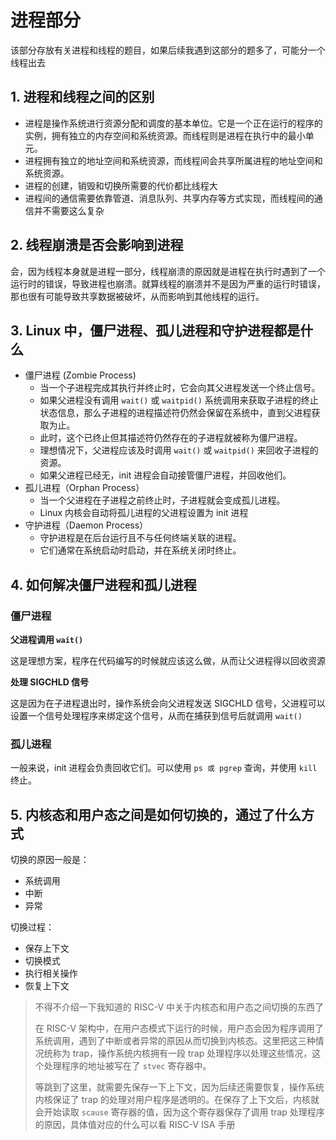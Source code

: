 # 进程部分

该部分存放有关进程和线程的题目，如果后续我遇到这部分的题多了，可能分一个线程出去

## 1. 进程和线程之间的区别

- 进程是操作系统进行资源分配和调度的基本单位。它是一个正在运行的程序的实例，拥有独立的内存空间和系统资源。而线程则是进程在执行中的最小单元。
- 进程拥有独立的地址空间和系统资源，而线程间会共享所属进程的地址空间和系统资源。
- 进程的创建，销毁和切换所需要的代价都比线程大
- 进程间的通信需要依靠管道、消息队列、共享内存等方式实现，而线程间的通信并不需要这么复杂

## 2. 线程崩溃是否会影响到进程

会，因为线程本身就是进程一部分，线程崩溃的原因就是进程在执行时遇到了一个运行时的错误，导致进程也崩溃。就算线程的崩溃并不是因为严重的运行时错误，那也很有可能导致共享数据被破坏，从而影响到其他线程的运行。

## 3. Linux 中，僵尸进程、孤儿进程和守护进程都是什么

- 僵尸进程 (Zombie Process)
    - 当一个子进程完成其执行并终止时，它会向其父进程发送一个终止信号。
    - 如果父进程没有调用 `wait()` 或 `waitpid()` 系统调用来获取子进程的终止状态信息，那么子进程的进程描述符仍然会保留在系统中，直到父进程获取为止。
    - 此时，这个已终止但其描述符仍然存在的子进程就被称为僵尸进程。
    - 理想情况下，父进程应该及时调用 `wait()` 或 `waitpid()` 来回收子进程的资源。
    - 如果父进程已经无，init 进程会自动接管僵尸进程，并回收他们。
- 孤儿进程（Orphan Process）
    - 当一个父进程在子进程之前终止时，子进程就会变成孤儿进程。
    - Linux 内核会自动将孤儿进程的父进程设置为 init 进程
- 守护进程（Daemon Process）
    - 守护进程是在后台运行且不与任何终端关联的进程。
    - 它们通常在系统启动时启动，并在系统关闭时终止。

## 4. 如何解决僵尸进程和孤儿进程

### 僵尸进程

**父进程调用 `wait()`**

这是理想方案，程序在代码编写的时候就应该这么做，从而让父进程得以回收资源

**处理 SIGCHLD 信号**

这是因为在子进程退出时，操作系统会向父进程发送 SIGCHLD 信号，父进程可以设置一个信号处理程序来绑定这个信号，从而在捕获到信号后就调用 `wait()`

### 孤儿进程

一般来说，init 进程会负责回收它们。可以使用 `ps 或 pgrep` 查询，并使用 `kill` 终止。

## 5. 内核态和用户态之间是如何切换的，通过了什么方式

切换的原因一般是：

- 系统调用
- 中断
- 异常

切换过程：

- 保存上下文
- 切换模式
- 执行相关操作
- 恢复上下文

> 不得不介绍一下我知道的 RISC-V 中关于内核态和用户态之间切换的东西了
>
> 在 RISC-V 架构中，在用户态模式下运行的时候，用户态会因为程序调用了系统调用，遇到了中断或者异常的原因从而切换到内核态。这里把这三种情况统称为 trap，操作系统内核拥有一段 trap 处理程序以处理这些情况，这个处理程序的地址被写在了 `stvec` 寄存器中。
>
> 等跳到了这里，就需要先保存一下上下文，因为后续还需要恢复，操作系统内核保证了 trap 的处理对用户程序是透明的。在保存了上下文后，内核就会开始读取 `scause` 寄存器的值，因为这个寄存器保存了调用 trap 处理程序的原因，具体值对应的什么可以看 RISC-V ISA 手册
